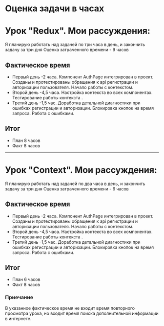 # Оценка задачи в часах

# Урок "Redux". Мои рассуждения:

Я планирую работать над задачей по три часа в день, и закончить задачу за три дня
Оценка затраченного времени - 9 часов

## Фактическое время

- Первый день -2 часа. Компонент AuthPage интегрирован в проект. Созданы и протестированы обращения к api регистрации и авторизации пользователя. Начало работы с контекстом.
- Второй день -4,5 часа. Настройка контекста во всех компонентах. Тестирование работы контекста .
- Третий день -1,5 час. Доработка детальной диагностики при ошибках регистрации и авторизации. Блокировка кнопок на время запроса. Работа с ошибками.

## Итог

- План 8 часов
- Факт 8 часов

---

# Урок "Context". Мои рассуждения:

Я планирую работать над задачей по два часа в день, и закончить задачу за три дня
Оценка затраченного времени - 6 часов

## Фактическое время

- Первый день -2 часа. Компонент AuthPage интегрирован в проект. Созданы и протестированы обращения к api регистрации и авторизации пользователя. Начало работы с контекстом.
- Второй день -4,5 часа. Настройка контекста во всех компонентах. Тестирование работы контекста .
- Третий день -1,5 час. Доработка детальной диагностики при ошибках регистрации и авторизации. Блокировка кнопок на время запроса. Работа с ошибками.

## Итог

- План 6 часов
- Факт 8 часов

### Приечание

В указанное фактическое время не входит время повторного просмотра урока, но входит время поиска дополнительной информации в интернете.
